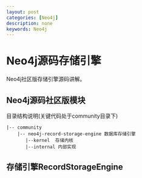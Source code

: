 ```yaml
---
layout: post
categories: [Neo4j]
description: none
keywords: Neo4j
---
```

# Neo4j源码存储引擎
Neo4j社区版存储引擎源码讲解。

## Neo4j源码社区版模块
目录结构说明(关键代码处于community目录下)
```
|-- community
	|-- neo4j-record-storage-engine 数据库存储引擎
       |--kernel  存储内核
       |--internal 内部实现  
```

## 存储引擎RecordStorageEngine


